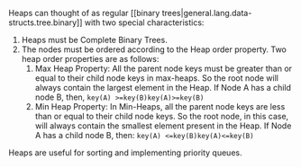 
Heaps can thought of as regular [[binary trees|general.lang.data-structs.tree.binary]] with two special characteristics:
1. Heaps must be Complete Binary Trees.
2. The nodes must be ordered according to the Heap order property. Two heap order properties are as follows:
    1. Max Heap Property: All the parent node keys must be greater than or equal to their child node keys in max-heaps. So the root node will always contain the largest element in the Heap. If Node A has a child node B, then, `key(A) >=key(B)key(A)>=key(B)`
    2. Min Heap Property: In Min-Heaps, all the parent node keys are less than or equal to their child node keys. So the root node, in this case, will always contain the smallest element present in the Heap. If Node A has a child node B, then: `key(A) <=key(B)key(A)<=key(B)`

Heaps are useful for sorting and implementing priority queues.


